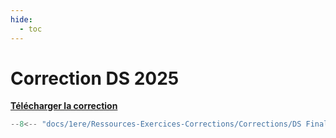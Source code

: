 ```yaml
---
hide:
  - toc
---
```


# Correction DS 2025

<a href="../Ressources-Exercices-Corrections/Corrections/DS Final 2025.py" download>**Télécharger la correction**</a>

```python linenums="1"
--8<-- "docs/1ere/Ressources-Exercices-Corrections/Corrections/DS Final 2025.py"
```
